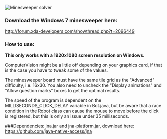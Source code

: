 ![Minesweeper solver](http://giant.gfycat.com/EveryCheerfulAmericanavocet.gif)

### Download the Windows 7 minesweeper here:
http://forum.xda-developers.com/showthread.php?t=2096449

### How to use:
**This only works with a 1920x1080 screen resolution on Windows.**

ComputerVision might be a little off depending on your graphics card, if that is the case you have to tweak some of the values.

The minesweeper board must have the same tile grid as the "Advanced" difficulty, i.e. 16x30.
You also need to uncheck the "Display animations" and "Allow question marks" boxes to get the optimal results.

The speed of the program is dependent on the MILLISECONDS_CLICK_DELAY variable in Bot.java, but
be aware that a race condition in the Robot class can cause the mouse to move before the click
is registered, but this is only an issue under 35 milliseconds.
	
###Dependencies:
jna.jar and jna-platform.jar, download here:
https://github.com/java-native-access/jna




